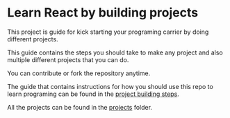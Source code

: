 # Learn React by building projects

This project is guide for kick starting your programing carrier by doing different projects.

This guide contains the steps you should take to make any project and also multiple different projects that you can do.

You can contribute or fork the repository anytime.

The guide that contains instructions for how you should use this repo to learn programing can be found in the [project building steps](project-building-steps/README.md).

All the projects can be found in the [projects](projects) folder.
